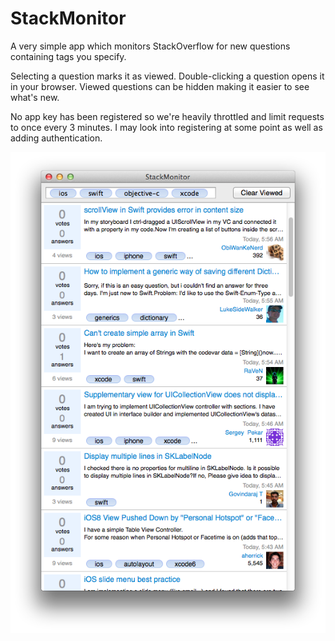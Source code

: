 StackMonitor
=======

A very simple app which monitors StackOverflow for new questions containing tags you specify. 

Selecting a question marks it as viewed. Double-clicking a question opens it in your browser. Viewed questions can be hidden making it easier to see what's new.

No app key has been registered so we're heavily throttled and limit requests to once every 3 minutes. I may look into registering at some point as well as adding authentication.

![Screenshot](https://raw.githubusercontent.com/somegeekintn/StackMonitor/master/screenshot.png)
